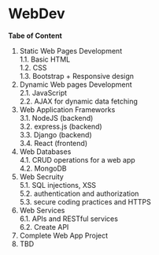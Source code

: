 # WebDev
**Tabe of Content**
 
1. Static Web Pages Development<br>
   1.1. Basic HTML<br>
   1.2. CSS<br>
   1.3. Bootstrap + Responsive design
2. Dynamic Web pages Development<br>
   2.1. JavaScript<br>
   2.2. AJAX for dynamic data fetching
3. Web Application Frameworks<br>
   3.1. NodeJS (backend)<br>
   3.2. express.js (backend)<br>
   3.3. Django (backend)<br>
   3.4. React (frontend)
4. Web Databases<br>
   4.1. CRUD operations for a web app<br>
   4.2. MongoDB
5. Web Secruity<br>
   5.1. SQL injections, XSS<br>
   5.2. authentication and authorization<br>
   5.3. secure coding practices and HTTPS
6. Web Services<br>
   6.1. APIs and RESTful services<br>
   6.2. Create API
7. Complete Web App Project
8. TBD
